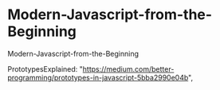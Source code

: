 # Modern-Javascript-from-the-Beginning

Modern-Javascript-from-the-Beginning

PrototypesExplained: "https://medium.com/better-programming/prototypes-in-javascript-5bba2990e04b",
